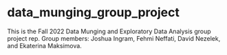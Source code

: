 # data_munging_group_project
This is the Fall 2022 Data Munging and Exploratory Data Analysis group project rep. Group members: Joshua Ingram, Fehmi Neffati,  David Nezelek, and Ekaterina Maksimova.
